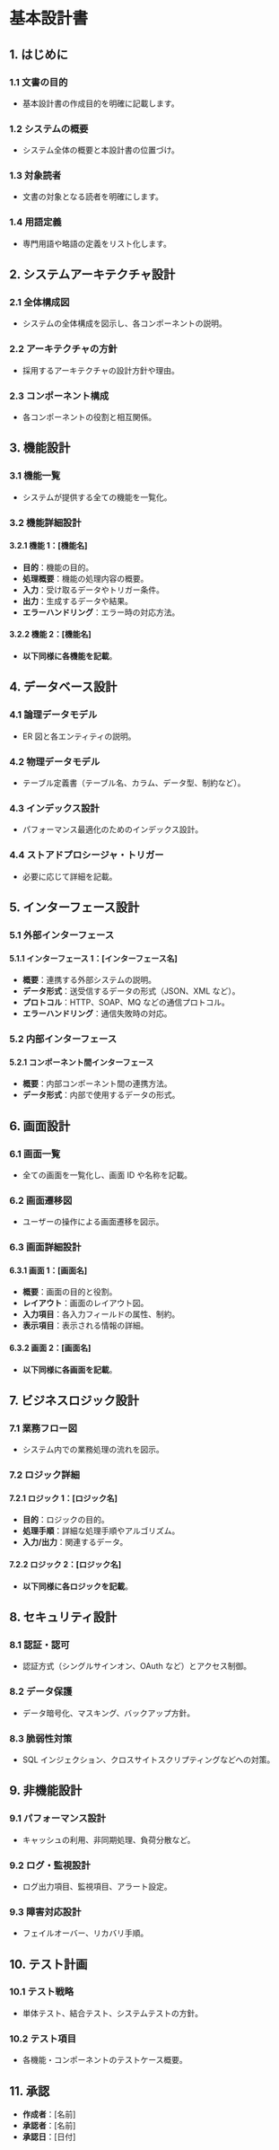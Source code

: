 # 基本設計書

## 1. はじめに

### 1.1 文書の目的

- 基本設計書の作成目的を明確に記載します。

### 1.2 システムの概要

- システム全体の概要と本設計書の位置づけ。

### 1.3 対象読者

- 文書の対象となる読者を明確にします。

### 1.4 用語定義

- 専門用語や略語の定義をリスト化します。

## 2. システムアーキテクチャ設計

### 2.1 全体構成図

- システムの全体構成を図示し、各コンポーネントの説明。

### 2.2 アーキテクチャの方針

- 採用するアーキテクチャの設計方針や理由。

### 2.3 コンポーネント構成

- 各コンポーネントの役割と相互関係。

## 3. 機能設計

### 3.1 機能一覧

- システムが提供する全ての機能を一覧化。

### 3.2 機能詳細設計

#### 3.2.1 機能 1：\[機能名\]

- **目的**：機能の目的。
- **処理概要**：機能の処理内容の概要。
- **入力**：受け取るデータやトリガー条件。
- **出力**：生成するデータや結果。
- **エラーハンドリング**：エラー時の対応方法。

#### 3.2.2 機能 2：\[機能名\]

- **以下同様に各機能を記載**。

## 4. データベース設計

### 4.1 論理データモデル

- ER 図と各エンティティの説明。

### 4.2 物理データモデル

- テーブル定義書（テーブル名、カラム、データ型、制約など）。

### 4.3 インデックス設計

- パフォーマンス最適化のためのインデックス設計。

### 4.4 ストアドプロシージャ・トリガー

- 必要に応じて詳細を記載。

## 5. インターフェース設計

### 5.1 外部インターフェース

#### 5.1.1 インターフェース 1：\[インターフェース名\]

- **概要**：連携する外部システムの説明。
- **データ形式**：送受信するデータの形式（JSON、XML など）。
- **プロトコル**：HTTP、SOAP、MQ などの通信プロトコル。
- **エラーハンドリング**：通信失敗時の対応。

### 5.2 内部インターフェース

#### 5.2.1 コンポーネント間インターフェース

- **概要**：内部コンポーネント間の連携方法。
- **データ形式**：内部で使用するデータの形式。

## 6. 画面設計

### 6.1 画面一覧

- 全ての画面を一覧化し、画面 ID や名称を記載。

### 6.2 画面遷移図

- ユーザーの操作による画面遷移を図示。

### 6.3 画面詳細設計

#### 6.3.1 画面 1：\[画面名\]

- **概要**：画面の目的と役割。
- **レイアウト**：画面のレイアウト図。
- **入力項目**：各入力フィールドの属性、制約。
- **表示項目**：表示される情報の詳細。

#### 6.3.2 画面 2：\[画面名\]

- **以下同様に各画面を記載**。

## 7. ビジネスロジック設計

### 7.1 業務フロー図

- システム内での業務処理の流れを図示。

### 7.2 ロジック詳細

#### 7.2.1 ロジック 1：\[ロジック名\]

- **目的**：ロジックの目的。
- **処理手順**：詳細な処理手順やアルゴリズム。
- **入力/出力**：関連するデータ。

#### 7.2.2 ロジック 2：\[ロジック名\]

- **以下同様に各ロジックを記載**。

## 8. セキュリティ設計

### 8.1 認証・認可

- 認証方式（シングルサインオン、OAuth など）とアクセス制御。

### 8.2 データ保護

- データ暗号化、マスキング、バックアップ方針。

### 8.3 脆弱性対策

- SQL インジェクション、クロスサイトスクリプティングなどへの対策。

## 9. 非機能設計

### 9.1 パフォーマンス設計

- キャッシュの利用、非同期処理、負荷分散など。

### 9.2 ログ・監視設計

- ログ出力項目、監視項目、アラート設定。

### 9.3 障害対応設計

- フェイルオーバー、リカバリ手順。

## 10. テスト計画

### 10.1 テスト戦略

- 単体テスト、結合テスト、システムテストの方針。

### 10.2 テスト項目

- 各機能・コンポーネントのテストケース概要。

## 11. 承認

- **作成者**：\[名前\]
- **承認者**：\[名前\]
- **承認日**：\[日付\]

